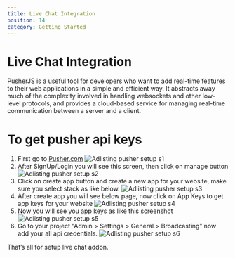 ```yaml
---
title: Live Chat Integration
position: 14
category: Getting Started
---
```


# Live Chat Integration

PusherJS is a useful tool for developers who want to add real-time features to their web applications in a simple and efficient way. It abstracts away much of the complexity involved in handling websockets and other low-level protocols, and provides a cloud-based service for managing real-time communication between a server and a client.

# To get pusher api keys

1. First go to [Pusher.com](https://pusher.com/)
   ![Adlisting pusher setup s1](/docs/schooling/pusher-s1.png)
2. After SignUp/Login you will see this screen, then click on manage button
   ![Adlisting pusher setup s2](/docs/schooling/pusher-s2.png)
3. Click on create app button and create a new app for your website, make sure you select stack as like below.
   ![Adlisting pusher setup s3](/docs/schooling/pusher-s3.png)
4. After create app you will see below page, now click on App Keys to get app keys for your website
   ![Adlisting pusher setup s4](/docs/schooling/pusher-s4.png)
5. Now you will see you app keys as like this screenshot
   ![Adlisting pusher setup s5](/docs/schooling/pusher-s5.png)
6. Go to your project “Admin > Settings > General > Broadcasting” now add your all api credentials.
   ![Adlisting pusher setup s6](/docs/adlisting/pusher-s7.png)

That’s all for setup live chat addon.

